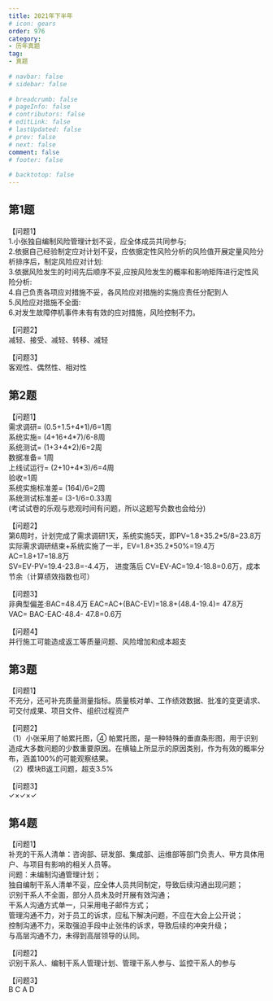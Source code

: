 ```yaml
---  
title: 2021年下半年  
# icon: gears  
order: 976  
category:  
- 历年真题  
tag:  
- 真题  
  
# navbar: false  
# sidebar: false  
  
# breadcrumb: false  
# pageInfo: false  
# contributors: false  
# editLink: false  
# lastUpdated: false  
# prev: false  
# next: false  
comment: false  
# footer: false  
  
# backtotop: false  
---  
```

## 第1题 ##

【问题1】  
1.小张独自编制风险管理计划不妥，应全体成员共同参与;  
2.依据自己经验制定应对计划不妥，应依据定性风险分析的风险值开展定量风险分析排序后，制定风险应对计划:  
3.依据风险发生的时间先后顺序不妥,应按风险发生的概率和影响矩阵进行定性风险分析:  
4.自己负责各项应对措施不妥，各风险应对措施的实施应责任分配到人  
5.风险应对措施不全面:  
6.对发生故障停机事件未有有效的应对措施，风险控制不力。  
  
【问题2】  
减轻、接受、减轻、转移、减轻  
  
【问题3】  
客观性、偶然性、相对性  


## 第2题 ##

【问题1】  
需求调研= (0.5+1.5+4\*1)/6=1周  
系统实施= (4+16+4\*7)/6-8周  
系统测试= (1+3+4\*2)/6=2周  
数据准备= 1周  
上线试运行= (2+10+4\*3)/6=4周  
验收=1周  
系统实施标准差= (164)/6=2周  
系统测试标准差= (3-1/6=0.33周  
(考试试卷的乐观与悲观时间有问题，所以这题写负数也会给分)  
  
【问题2】  
第6周时，计划完成了需求调研1天，系统实施5天，即PV=1.8+35.2\*5/8=23.8万  
实际需求调研结束+系统实施了一半，EV=1.8+35.2\*50%=19.4万  
AC=1.8+17=18.8万  
SV=EV-PV=19.4-23.8=-4.4万， 进度落后 CV=EV-AC=19.4-18.8=0.6万，成本节余（计算绩效指数也可）  
  
【问题3】  
非典型偏差:BAC=48.4万 EAC=AC+(BAC-EV)=18.8+(48.4-19.4)= 47.8万  
VAC= BAC-EAC-48.4- 47.8=0.6万  
  
【问题4】  
并行施工可能造成返工等质量问题、风险增加和成本超支  


## 第3题 ##

【问题1】  
不充分，还可补充质量测量指标。质量核对单、工作绩效数据、批准的变更请求、可交付成果、项目文件、组织过程资产  
  
【问题2】  
（1）小张采用了帕累托图，④ 帕累托图，是一种特殊的垂直条形图，用于识别造成大多数问题的少数重要原因。在横轴上所显示的原因类别，作为有效的概率分布，涵盖100%的可能观察结果。  
（2）模块B返工问题，超支3.5%  
  
【问题3】  
✓×✓×✓  


## 第4题 ##

【问题1】  
补充的干系人清单：咨询部、研发部、集成部、运维部等部门负责人、甲方具体用户、与项目有影响的相关人员等。  
问题：未编制沟通管理计划；  
独自编制干系人清单不妥，应全体人员共同制定，导致后续沟通出现问题；  
识别干系人不全面，部分人员未及时开展有效沟通；  
干系人沟通方式单一，只采用电子邮件方式；   
管理沟通不力，对于员工的诉求，应私下解决问题，不应在大会上公开说；  
控制沟通不力，采取强迫手段中止张伟的诉求，导致后续的冲突升级；  
与高层沟通不力，未得到高层领导的认同。  
  
【问题2】  
识别干系人、编制干系人管理计划、管理干系人参与、监控干系人的参与  
  
【问题3】  
B C A D  


